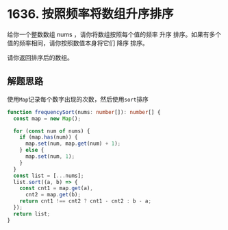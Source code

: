 # 1636. 按照频率将数组升序排序

给你一个整数数组 nums ，请你将数组按照每个值的频率 升序 排序。如果有多个值的频率相同，请你按照数值本身将它们 降序 排序。

请你返回排序后的数组。

## 解题思路

使用`Map`记录每个数字出现的次数，然后使用`sort`排序

```typescript
function frequencySort(nums: number[]): number[] {
  const map = new Map();

  for (const num of nums) {
    if (map.has(num)) {
      map.set(num, map.get(num) + 1);
    } else {
      map.set(num, 1);
    }
  }
  const list = [...nums];
  list.sort((a, b) => {
    const cnt1 = map.get(a),
      cnt2 = map.get(b);
    return cnt1 !== cnt2 ? cnt1 - cnt2 : b - a;
  });
  return list;
}
```

